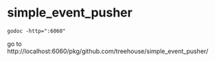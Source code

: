 # simple_event_pusher

```
godoc -http=":6060"
```

go to http://localhost:6060/pkg/github.com/treehouse/simple_event_pusher/